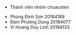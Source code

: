 - Thành viên nhóm chuacoten
+ Phùng Đình Sơn 20184189
+ Đàm Phương Dung 20184077
+ Vi Hoàng Duy Linh 20184133
